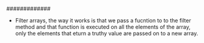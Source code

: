 #############
- Filter arrays, the way it works is that we pass a fucntion to to the filter method and that function is executed on all the elements of the array, only the elements that eturn a truthy value are passed on to a new array. 
